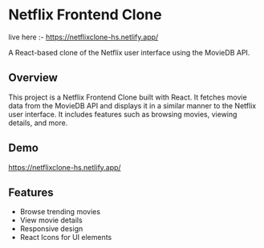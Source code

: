# Netflix Frontend Clone
live here :- https://netflixclone-hs.netlify.app/

A React-based clone of the Netflix user interface using the MovieDB API.


## Overview

This project is a Netflix Frontend Clone built with React. It fetches movie data from the MovieDB API and displays it in a similar manner to the Netflix user interface. It includes features such as browsing movies, viewing details, and more.

## Demo

https://netflixclone-hs.netlify.app/

## Features

- Browse trending movies
- View movie details
- Responsive design
- React Icons for UI elements
